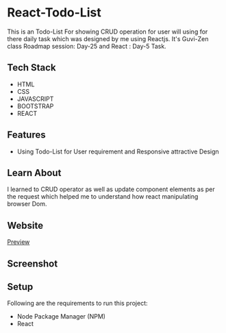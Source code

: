 # React-Todo-List
<p>This is an Todo-List For showing CRUD operation for user will using for there daily task which was designed by me using Reactjs. It's Guvi-Zen class Roadmap session: Day-25 and React : Day-5 Task.</p>

## Tech Stack
<ul>
  <li>HTML</li>
  <li>CSS</li>
  <li>JAVASCRIPT</li>
  <li>BOOTSTRAP</li>
  <li>REACT</li>
</ul>

## Features
<ul>
  <li>Using Todo-List for User requirement and Responsive attractive Design</li>
</ul>

## Learn About
<p>I learned to CRUD operator as well as update component elements as per the request which helped me to understand how react manipulating browser Dom.</p>



## Website
<a href="https://fsd-react-todo-list.netlify.app/" target="_blank">Preview</a>

## Screenshot


## Setup
<p>Following are the requirements to run this project:</p>
<ul>
  <li>Node Package Manager (NPM)</li>
  <li>React</li>
</ul>
